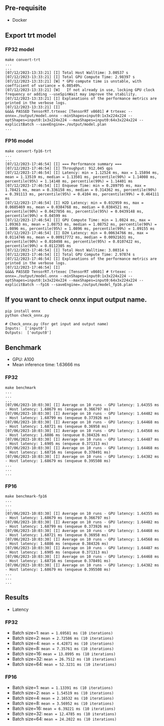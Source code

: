 ## Pre-requisite
- Docker

## Export trt model
### FP32 model
```
make convert-trt
...
...
[07/12/2023-13:33:21] [I] Total Host Walltime: 3.00537 s
[07/12/2023-13:33:21] [I] Total GPU Compute Time: 2.98397 s
[07/12/2023-13:33:21] [W] * GPU compute time is unstable, with coefficient of variance = 6.08549%.
[07/12/2023-13:33:21] [W]   If not already in use, locking GPU clock frequency or adding --useSpinWait may improve the stability.
[07/12/2023-13:33:21] [I] Explanations of the performance metrics are printed in the verbose logs.
[07/12/2023-13:33:21] [I]
&&&& PASSED TensorRT.trtexec [TensorRT v8601] # trtexec --onnx=./output/model.onnx --minShapes=input0:1x3x224x224 --optShapes=input0:1x3x224x224 --maxShapes=input0:64x3x224x224 --explicitBatch --saveEngine=./output/model.plan
...
```
### FP16 model
```
make convert-fp16-trt
...
...
[07/12/2023-17:46:54] [I] === Performance summary ===
[07/12/2023-17:46:54] [I] Throughput: 912.045 qps
[07/12/2023-17:46:54] [I] Latency: min = 1.12524 ms, max = 1.15894 ms, mean = 1.13519 ms, median = 1.13501 ms, percentile(90%) = 1.14008 ms, percentile(95%) = 1.14148 ms, percentile(99%) = 1.14401 ms
[07/12/2023-17:46:54] [I] Enqueue Time: min = 0.289795 ms, max = 1.78421 ms, mean = 0.336158 ms, median = 0.314362 ms, percentile(90%) = 0.391113 ms, percentile(95%) = 0.4104 ms, percentile(99%) = 0.464111 ms
[07/12/2023-17:46:54] [I] H2D Latency: min = 0.032959 ms, max = 0.0605469 ms, mean = 0.0384768 ms, median = 0.0384521 ms, percentile(90%) = 0.0427856 ms, percentile(95%) = 0.0439148 ms, percentile(99%) = 0.04599 ms
[07/12/2023-17:46:54] [I] GPU Compute Time: min = 1.0824 ms, max = 1.09363 ms, mean = 1.08753 ms, median = 1.08752 ms, percentile(90%) = 1.0896 ms, percentile(95%) = 1.0896 ms, percentile(99%) = 1.09155 ms
[07/12/2023-17:46:54] [I] D2H Latency: min = 0.00634766 ms, max = 0.0114746 ms, mean = 0.00917772 ms, median = 0.00921631 ms, percentile(90%) = 0.010498 ms, percentile(95%) = 0.0107422 ms, percentile(99%) = 0.0112305 ms
[07/12/2023-17:46:54] [I] Total Host Walltime: 3.00314 s
[07/12/2023-17:46:54] [I] Total GPU Compute Time: 2.97874 s
[07/12/2023-17:46:54] [I] Explanations of the performance metrics are printed in the verbose logs.
[07/12/2023-17:46:54] [I]
&&&& PASSED TensorRT.trtexec [TensorRT v8601] # trtexec --onnx=./output/model.onnx --minShapes=input0:1x3x224x224 --optShapes=input0:1x3x224x224 --maxShapes=input0:64x3x224x224 --explicitBatch --fp16 --saveEngine=./output/model_fp16.plan
```


## If you want to check onnx input output name.
```
pip install onnx
python check_onnx.py

# Check_onnx.py (For get input and output name)
Inputs:  ['input0']
Outputs:  ['output0']
```


## Benchmark
- GPU: A100
- Mean inference time: 1.63666 ms

### FP32
```
make benchmark
...
...
...
[07/06/2023-10:03:30] [I] Average on 10 runs - GPU latency: 1.64355 ms - Host latency: 1.68679 ms (enqueue 0.366797 ms)
[07/06/2023-10:03:30] [I] Average on 10 runs - GPU latency: 1.64482 ms - Host latency: 1.68799 ms (enqueue 0.373926 ms)
[07/06/2023-10:03:30] [I] Average on 10 runs - GPU latency: 1.64468 ms - Host latency: 1.68721 ms (enqueue 0.36958 ms)
[07/06/2023-10:03:30] [I] Average on 10 runs - GPU latency: 1.64568 ms - Host latency: 1.6886 ms (enqueue 0.384326 ms)
[07/06/2023-10:03:30] [I] Average on 10 runs - GPU latency: 1.64487 ms - Host latency: 1.6905 ms (enqueue 0.371313 ms)
[07/06/2023-10:03:30] [I] Average on 10 runs - GPU latency: 1.64468 ms - Host latency: 1.68716 ms (enqueue 0.378491 ms)
[07/06/2023-10:03:30] [I] Average on 10 runs - GPU latency: 1.64382 ms - Host latency: 1.68679 ms (enqueue 0.395508 ms)
...
...
...
```

### FP16
```
make benchmark-fp16
...
...
...
[07/06/2023-10:03:30] [I] Average on 10 runs - GPU latency: 1.64355 ms - Host latency: 1.68679 ms (enqueue 0.366797 ms)
[07/06/2023-10:03:30] [I] Average on 10 runs - GPU latency: 1.64482 ms - Host latency: 1.68799 ms (enqueue 0.373926 ms)
[07/06/2023-10:03:30] [I] Average on 10 runs - GPU latency: 1.64468 ms - Host latency: 1.68721 ms (enqueue 0.36958 ms)
[07/06/2023-10:03:30] [I] Average on 10 runs - GPU latency: 1.64568 ms - Host latency: 1.6886 ms (enqueue 0.384326 ms)
[07/06/2023-10:03:30] [I] Average on 10 runs - GPU latency: 1.64487 ms - Host latency: 1.6905 ms (enqueue 0.371313 ms)
[07/06/2023-10:03:30] [I] Average on 10 runs - GPU latency: 1.64468 ms - Host latency: 1.68716 ms (enqueue 0.378491 ms)
[07/06/2023-10:03:30] [I] Average on 10 runs - GPU latency: 1.64382 ms - Host latency: 1.68679 ms (enqueue 0.395508 ms)
...
...
...
```

## Results
- Latency
### FP32
- Batch size=1: `mean = 1.69581 ms (10 iterations)`
- Batch size=2: `mean = 2.72586 ms (10 iterations)`
- Batch size=4: `mean = 4.42871 ms (10 iterations)`
- Batch size=8: `mean = 7.35761 ms (10 iterations)`
- Batch size=16: `mean = 13.8995 ms (10 iterations)`
- Batch size=32: `mean = 26.7512 ms (10 iterations)`
- Batch size=64: `mean = 52.3231 ms (10 iterations)`

### FP16
- Batch size=1: `mean = 1.13391 ms (10 iterations)`
- Batch size=2: `mean = 1.54519 ms (10 iterations)`
- Batch size=4: `mean = 2.16532 ms (10 iterations)`
- Batch size=8: `mean = 3.56952 ms (10 iterations)`
- Batch size=16: `mean = 6.39221 ms (10 iterations)`
- Batch size=32: `mean = 12.4785 ms (10 iterations)`
- Batch size=64: `mean = 24.2022 ms (10 iterations)`